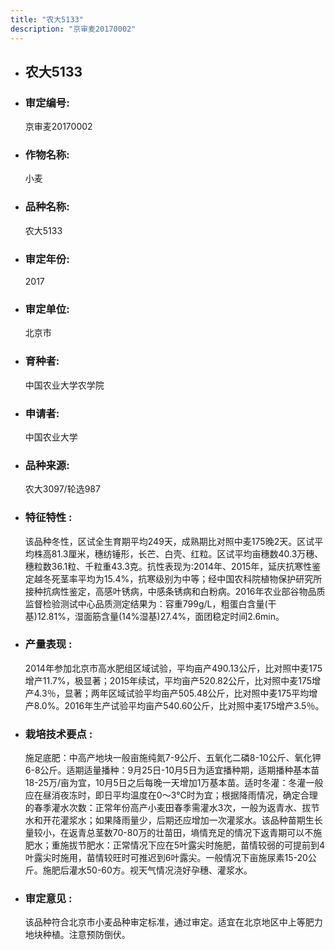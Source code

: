 ```yaml
---
title: "农大5133"
description: "京审麦20170002"
---
```

* ## 农大5133
* ###  审定编号:  
   京审麦20170002

*  ### 作物名称:  
   小麦

*   ###  品种名称: 
    农大5133

*   ### 审定年份: 
    2017

*   ### 审定单位:  
    北京市

*   ### 育种者:  
    中国农业大学农学院

*   ### 申请者:  
    中国农业大学

*   ### 品种来源:  
    农大3097/轮选987

*   ### 特征特性 : 
    该品种冬性，区试全生育期平均249天，成熟期比对照中麦175晚2天。区试平均株高81.3厘米，穗纺锤形，长芒、白壳、红粒。区试平均亩穗数40.3万穗、穗粒数36.1粒、千粒重43.3克。抗性表现为:2014年、2015年，延庆抗寒性鉴定越冬死茎率平均为15.4%，抗寒级别为中等；经中国农科院植物保护研究所接种抗病性鉴定，高感叶锈病，中感条锈病和白粉病。2016年农业部谷物品质监督检验测试中心品质测定结果为：容重799g/L，粗蛋白含量(干基)12.81%，湿面筋含量(14%湿基)27.4%，面团稳定时间2.6min。

*   ### 产量表现 : 
    2014年参加北京市高水肥组区域试验，平均亩产490.13公斤，比对照中麦175增产11.7%，极显著；2015年续试，平均亩产520.82公斤，比对照中麦175增产4.3％，显著；两年区域试验平均亩产505.48公斤，比对照中麦175平均增产8.0%。2016年生产试验平均亩产540.60公斤，比对照中麦175增产3.5％。

*   ### 栽培技术要点 : 
    施足底肥：中高产地块一般亩施纯氮7-9公斤、五氧化二磷8-10公斤、氧化钾6-8公斤。适期适量播种：9月25日-10月5日为适宜播种期，适期播种基本苗18-25万/亩为宜，10月5日之后每晚一天增加1万基本苗。适时冬灌：冬灌一般应在昼消夜冻时，即日平均温度在0～3℃时为宜；根据降雨情况，确定合理的春季灌水次数：正常年份高产小麦田春季需灌水3次，一般为返青水、拔节水和开花灌浆水；如果降雨量少，后期还应增加一次灌浆水。该品种苗期生长量较小，在返青总茎数70-80万的壮苗田，墒情充足的情况下返青期可以不施肥水；重施拔节肥水：正常情况下应在5叶露尖时施肥，苗情较弱的可提前到4叶露尖时施用，苗情较旺时可推迟到6叶露尖。一般情况下亩施尿素15-20公斤。施肥后灌水50-60方。视天气情况浇好孕穗、灌浆水。

*   ### 审定意见 : 
    该品种符合北京市小麦品种审定标准，通过审定。适宜在北京地区中上等肥力地块种植。注意预防倒伏。
